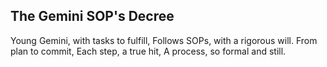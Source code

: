 ## The Gemini SOP's Decree

Young Gemini, with tasks to fulfill,
Follows SOPs, with a rigorous will.
From plan to commit,
Each step, a true hit,
A process, so formal and still.
